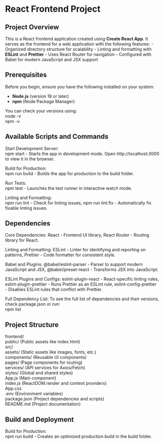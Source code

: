 # React Frontend Project  

## Project Overview  
This is a React frontend application created using **Create React App**. It serves as the frontend for a web application with the following features: - Organized directory structure for scalability - Linting and formatting with **ESLint** and **Prettier** - Uses React Router for navigation - Configured with Babel for modern JavaScript and JSX support  

## Prerequisites  
Before you begin, ensure you have the following installed on your system: 
- **Node.js** (version 18 or later) 
- **npm** (Node Package Manager)  

You can check your versions using:  
node -v  
npm -v  


## Available Scripts and Commands  
Start Development Server:  
npm start - Starts the app in development mode. Open http://localhost:3000 to view it in the browser.  

Build for Production:  
npm run build - Builds the app for production to the build folder.  

Run Tests:  
npm test - Launches the test runner in interactive watch mode.  

Linting and Formatting:  
npm run lint - Check for linting issues, npm run lint:fix - Automatically fix fixable linting issues.  

## Dependencies  
Core Dependencies: 
React - Frontend UI library, React Router - Routing library for React.  

Linting and Formatting: ESLint - Linter for identifying and reporting on patterns, Prettier - Code formatter for consistent style.  

Babel and Plugins: @babel/eslint-parser - Parser to support modern JavaScript and JSX, @babel/preset-react - Transforms JSX into JavaScript.  

ESLint Plugins and Configs: eslint-plugin-react - React-specific linting rules, eslint-plugin-prettier - Runs Prettier as an ESLint rule, eslint-config-prettier - Disables ESLint rules that conflict with Prettier.  

Full Dependency List: To see the full list of dependencies and their versions, check package.json or run:  
npm list  

## Project Structure  
frontend/  
  public/ (Public assets like index.html)  
  src/  
    assets/ (Static assets like images, fonts, etc.)  
    components/ (Reusable UI components)  
    pages/ (Page components for routing)  
    services/ (API services for Axios/Fetch)  
    styles/ (Global and shared styles)  
    App.js (Main component)  
    index.js (ReactDOM.render and context providers)  
    App.css  
  .env (Environment variables)  
  package.json (Project dependencies and scripts)  
  README.md (Project documentation)  

## Build and Deployment  
Build for Production:  
npm run build - Creates an optimized production build in the build folder.
